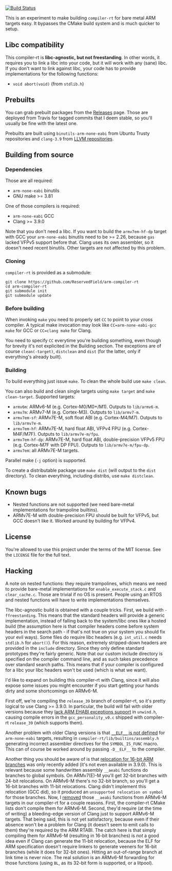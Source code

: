 [![Build Status](https://travis-ci.org/ReservedField/arm-compiler-rt.svg?branch=master)](https://travis-ci.org/ReservedField/arm-compiler-rt)

This is an experiment to make building `compiler-rt` for bare metal ARM targets
easy. It bypasses the CMake build system and is much quicker to setup.

## Libc compatibility

This compiler-rt is **libc-agnostic, but not freestanding**. In other words, it
requires you to link a libc into your code, but it will work with any (sane)
libc. If you don't want to link against libc, your code has to provide
implementations for the following functions:

* `void abort(void)` (from `stdlib.h`)

## Prebuilts

You can grab prebuilt packages from the [Releases](https://github.com/ReservedField/arm-compiler-rt/releases)
page. Those are deployed from Travis for tagged commits that I deem stable, so
you'll usually be fine with the latest one.

Prebuilts are built using `binutils-arm-none-eabi` from Ubuntu Trusty
repositories and `clang-3.9` from [LLVM repositories](http://apt.llvm.org).

## Building from source

### Dependencies

Those are all required:

 * `arm-none-eabi` binutils
 * GNU make >= 3.81

One of those compilers is required:

 * `arm-none-eabi` GCC
 * Clang >= 3.9.0

Note that you don't need a libc. If you want to build the `armv7em-hf-dp`
target with GCC your `arm-none-eabi` binutils need to be >= 2.26, because `gas`
lacked VFPv5 support before that. Clang uses its own assembler, so it doesn't
need recent binutils. Other targets are not affected by this problem.

### Cloning

`compiler-rt` is provided as a submodule:
```
git clone https://github.com/ReservedField/arm-compiler-rt
cd arm-compiler-rt
git submodule init
git submodule update
```

### Before building

When invoking `make` you need to properly set `CC` to point to your cross
compiler. A typical make invocation may look like `CC=arm-none-eabi-gcc make`
for GCC or `CC=clang make` for Clang.

You need to specify `CC` everytime you're building something, even though for
brevity it's not explicited in the Building section. The exceptions are of
course `clean(-target)`, `distclean` and `dist` (for the latter, only if
everything's already built).

### Building

To build everything just issue `make`. To clean the whole build use
`make clean`.

You can also build and clean single targets using `make target` and
`make clean-target`. Supported targets:

 * `armv6m`: ARMv6-M (e.g. Cortex-M0/M0+/M1). Outputs to `lib/armv6-m`.
 * `armv7m`: ARMv7-M (e.g. Cortex-M3). Outputs to `lib/armv7-m`.
 * `armv7em-sf`: ARMv7E-M, soft float ABI (e.g. Cortex-M4/M7).
   Outputs to `lib/armv7e-m`.
 * `armv7em-hf`: ARMv7E-M, hard float ABI, VFPv4 FPU (e.g. Cortex-M4F/M7F).
   Outputs to `lib/armv7e-m/fpu`.
 * `armv7em-hf-dp`: ARMv7E-M, hard float ABI, double-precision VFPv5 FPU
   (e.g. Cortex-M7F with DP FPU). Outputs to `lib/armv7e-m/fpu-dp`.
 * `armv7em`: all ARMv7E-M targets.

Parallel make (`-j` option) is supported.

To create a distributable package use `make dist` (will output to the `dist`
directory). To clean everything, including distribs, use `make distclean`.

## Known bugs

 * Nested functions are not supported (we need bare-metal implementations for
   trampoline builtins).
 * ARMv7E-M with double-precision FPU should be built for VFPv5, but GCC
   doesn't like it. Worked around by building for VFPv4.

## License

You're allowed to use this project under the terms of the MIT license. See the
`LICENSE` file for the full text.

## Hacking

A note on nested functions: they require trampolines, which means we need to
provide bare-metal implementations for `enable_execute_stack.c` and
`clear_cache.c`. Those are trivial if no OS is present. People using an RTOS
and nested functions will have to write implementations themselves.

The libc-agnostic build is obtained with a couple tricks. First, we build
with `-ffreestanding`. This means that the standard headers will provide a
generic implementation, instead of falling back to the system/libc ones like a
hosted build (the assumption here is that compiler headers come before system
headers in the search path - if that's not true on your system you should fix
your evil ways). Some files do require libc headers (e.g. `int_util.c` needs
`stdlib.h` for `abort()`). For this reason, extremely stripped-down headers are
provided in the `include` directory. Since they only define standard prototypes
they're fairly generic. Note that our custom include directory is specified on
the compiler command line, and as such takes precedence over standard search
paths. This means that if your compiler is configured for a libc your libc
headers won't be used (which is what we want).

I'd like to expand on building this compiler-rt with Clang, since it will also
expose some issues you might encounter if you start getting your hands dirty
and some shortcomings on ARMv6-M.

First off, we're compiling the `release_39` branch of compiler-rt, so it's
pretty logical to use Clang >= 3.9.0. In particular, the build will fail with
older versions because they [lack ARM EHABI exceptions support](https://reviews.llvm.org/D15781)
in `unwind.h`, causing compile errors in the `gcc_personality_v0.c` shipped
with compiler-rt `release_39` (which supports them).

Another problem with older Clang versions is that [`__ELF__` is not defined](https://reviews.llvm.org/D19225)
for `arm-none-eabi` targets, resulting in `compiler-rt/lib/builtins/assembly.h`
generating incorrect assembler directives for the `SYMBOL_IS_FUNC` macro. This
can of course be worked around by passing `-D__ELF__` to the compiler.

Another thing you should be aware of is that [relocation for 16-bit ARM branches](https://github.com/llvm-mirror/llvm/commit/af86df2b0f3f987981877fad1c0854fc915e2474)
was only recently added (it's not even available in 3.9.0). This is relevant
because some handwritten assembly `__aeabi` functions do branches to global
symbols. On ARMv7(E)-M you'll get 32-bit branches with 24-bit relocations. On
ARMv6-M there's no 32-bit branch, so you'll get a 16-bit branches with 11-bit
relocations. Clang didn't implement this relocation (GCC did), so it produced
an `unsupported relocation on symbol` for those branches. Now, I [removed](https://github.com/ReservedField/arm-compiler-rt/commit/9a05715d1429ea48a937bad6cedacd22436cb1f5)
those `__aeabi` functions from ARMv6-M targets in our compiler-rt for a couple
reasons. First, the compiler-rt CMake lists don't compile them for ARMv6-M.
Second, they'd require (at the time of writing) a bleeding-edge version of
Clang just to support ARMv6-M targets. That being said, this is not yet
satisfactory, because even if their absence won't be a problem for Clang (it
doesn't seem to emit calls to them) they're required by the ARM RTABI. The
catch here is that simply compiling them for ARMv6-M (resulting in 16-bit
branches) is *not* a good idea even if Clang can generate the 11-bit
relocation, because the ELF for ARM specification doesn't require linkers to
generate veeners for 16-bit branches (while it does for 32-bit ones). Hitting
an out-of-range branch at link time is never nice. The real solution is an
ARMv6-M forwarding for those functions (using `BL`, as its 32-bit form is
supported, or a litpool).
